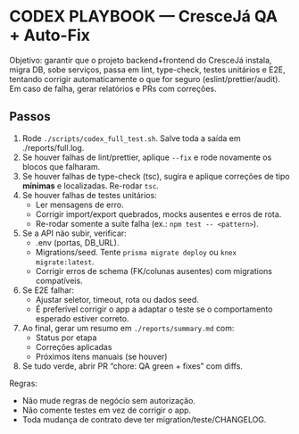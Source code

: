 # CODEX PLAYBOOK — CresceJá QA + Auto-Fix

Objetivo: garantir que o projeto backend+frontend do CresceJá instala, migra DB, sobe serviços, passa em lint, type-check, testes unitários e E2E, tentando corrigir automaticamente o que for seguro (eslint/prettier/audit). Em caso de falha, gerar relatórios e PRs com correções.

## Passos
1) Rode `./scripts/codex_full_test.sh`. Salve toda a saída em ./reports/full.log.
2) Se houver falhas de lint/prettier, aplique `--fix` e rode novamente os blocos que falharam.
3) Se houver falhas de type-check (tsc), sugira e aplique correções de tipo **mínimas** e localizadas. Re-rodar `tsc`.
4) Se houver falhas de testes unitários:
   - Ler mensagens de erro.
   - Corrigir import/export quebrados, mocks ausentes e erros de rota.
   - Re-rodar somente a suíte falha (ex.: `npm test -- <pattern>`).
5) Se a API não subir, verificar:
   - .env (portas, DB_URL).
   - Migrations/seed. Tente `prisma migrate deploy` ou `knex migrate:latest`.
   - Corrigir erros de schema (FK/colunas ausentes) com migrations compatíveis.
6) Se E2E falhar:
   - Ajustar seletor, timeout, rota ou dados seed.
   - É preferível corrigir o app a adaptar o teste se o comportamento esperado estiver correto.
7) Ao final, gerar um resumo em `./reports/summary.md` com:
   - Status por etapa
   - Correções aplicadas
   - Próximos itens manuais (se houver)
8) Se tudo verde, abrir PR “chore: QA green + fixes” com diffs.

Regras:
- Não mude regras de negócio sem autorização.
- Não comente testes em vez de corrigir o app.
- Toda mudança de contrato deve ter migration/teste/CHANGELOG.
